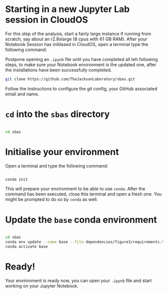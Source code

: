 # Starting in a new Jupyter Lab session in CloudOS
For this step of the analysis, start a fairly large instance if running from scratch, say about an r2.8xlarge (8 cpus with 61 GB RAM).
After your Notebook Session has initilased in CloudOS, open a terminal type the following command:


Postpone opening an `.ipynb` file until you have completed all teh following steps, to make sure your Notebook environment is the updated one, after the installations have been successfully completed.


```bash
git clone https://github.com/TheJacksonLaboratory/sbas.git
```

Follow the instructions to configure the git config, your GitHub associated email and name.

# `cd` into the `sbas` directory

```bash

cd sbas

```

# Initialise your environment

Open a terminal and type the following command:

```bash

conda init

```

This will prepare your environment to be able to use `conda`. After the command has been executed, close this terminal and open a fresh one.
You might be prompted to do so by `conda` as well.


# Update the `base` conda environment

```bash

cd sbas
conda env update --name base --file dependencies/figure3/requirements.txt
conda activate base

```

# Ready!

Your environment is ready now, you can open your  `.ipynb` file and start working on your Jupyter Notebook.
